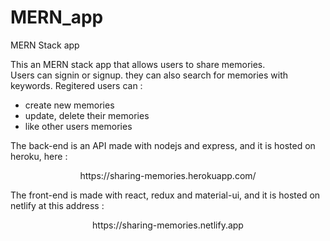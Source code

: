 # MERN_app
MERN Stack app
<p align="left">
  This an MERN stack app that allows users to share memories.<br>
  Users can signin or signup.
  they can also search for memories with keywords.
  Regitered users can :
   <ul>
     <li>create new memories</li>
     <li>update, delete their memories</li>
     <li>like other users memories</li>
   </ul>
</p>
<p align="left">
  The back-end is an API made with nodejs and express, and it is hosted on heroku, here :
</p>
  <p style="text-align:center;">https://sharing-memories.herokuapp.com/<p>
<p>
  The front-end is made with react, redux and material-ui, and it is hosted on netlify at this address :
</p>
  <p style="text-align:center;">https://sharing-memories.netlify.app</p>
